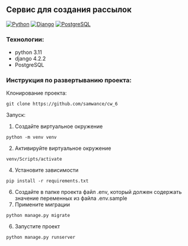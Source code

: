 ## Сервис для создания рассылок

[![Python](https://img.shields.io/badge/-Python-464646?style=flat-square&logo=Python)](https://www.python.org/)
[![Django](https://img.shields.io/badge/-Django-464646?style=flat-square&logo=Django)](https://www.djangoproject.com/)
[![PostgreSQL](https://img.shields.io/badge/-PostgreSQL-464646?style=flat-square&logo=PostgreSQL)](https://www.postgresql.org/)

### Технологии:
- python 3.11
- django 4.2.2
- PostgreSQL

### Инструкция по развертыванию проекта:

Клонирование проекта:
```
git clone https://github.com/samwance/cw_6
```
Запуск:
1. Создайте виртуальное окружение
```
python -m venv venv
```
2. Активируйте виртуальное окружение
```
venv/Scripts/activate
```
4. Установите зависимости
```
pip install -r requirements.txt
```
6. Создайте в папке проекта файл .env, который должен содержать значение переменных из файла .env.sample
7. Примените миграции
```
python manage.py migrate
```
6. Запустите проект
```
python manage.py runserver
